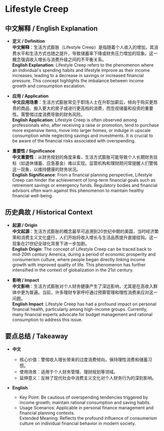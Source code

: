 # Lifestyle Creep

## 中文解释 / English Explanation

* **定义 / Definition**  
  **中文解释**：生活方式膨胀（Lifestyle Creep）是指随着个人收入的增加，其消费水平和生活方式也随之提升，导致储蓄率下降或财务压力增加的现象。这一概念强调收入增长与消费升级之间的不平衡关系。  
  **English Explanation**: Lifestyle Creep refers to the phenomenon where an individual's spending habits and lifestyle improve as their income increases, leading to a decrease in savings or increased financial pressure. This concept highlights the imbalance between income growth and consumption escalation.

* **应用 / Application**  
  **中文应用场景**：生活方式膨胀常见于职场人士在升职加薪后，倾向于购买更昂贵的商品、搬入更大的房子或进行更高档的消费，而忽视储蓄和投资的重要性。需警惕过度消费导致的财务风险。  
  **English Application**: Lifestyle Creep is often observed among professionals who, after receiving a raise or promotion, tend to purchase more expensive items, move into larger homes, or indulge in upscale consumption while neglecting savings and investments. It is crucial to be aware of the financial risks associated with overspending.

* **重要性 / Significance**  
  **中文重要性**：从财务规划的角度来看，生活方式膨胀可能导致个人长期财务目标（如退休储蓄、应急基金）难以实现。监管机构和理财顾问常提醒人们警惕这一现象，以维持健康的财务状况。  
  **English Significance**: From a financial planning perspective, Lifestyle Creep can hinder the achievement of long-term financial goals such as retirement savings or emergency funds. Regulatory bodies and financial advisors often warn against this phenomenon to maintain healthy financial well-being.

## 历史典故 / Historical Context

* **起源 / Origin**  
  **中文起源**：生活方式膨胀的概念最早可追溯到20世纪中期的美国，当时经济繁荣和消费主义文化盛行，人们开始将收入增长与生活品质提升直接挂钩。这一现象在21世纪全球化背景下进一步加剧。  
  **English Origin**: The concept of Lifestyle Creep can be traced back to mid-20th century America, during a period of economic prosperity and consumerism culture, where people began directly linking income growth with improved quality of life. This phenomenon has further intensified in the context of globalization in the 21st century.

* **影响 / Impact**  
  **中文影响**：生活方式膨胀对个人财务健康产生了深远影响，尤其是在高收入群体中更为普遍。当前，许多理财专家呼吁通过预算管理和理性消费来应对这一问题。  
  **English Impact**: Lifestyle Creep has had a profound impact on personal financial health, particularly among high-income groups. Currently, many financial experts advocate for budget management and rational consumption to address this issue.

## 要点总结 / Takeaway

* **中文**  
  - 核心价值：警惕收入增长带来的过度消费倾向，保持理性消费和储蓄习惯。  
  - 使用场景：适用于个人财务管理、理财规划等领域。  
  - 延伸意义：反映了现代社会中消费主义文化对个人财务行为的深刻影响。

* **English**  
  - Key Point: Be cautious of overspending tendencies triggered by income growth; maintain rational consumption and saving habits.  
  - Usage Scenarios: Applicable in personal finance management and financial planning contexts.  
Extended Meaning: Reflects the profound influence of consumerism culture on individual financial behavior in modern society.